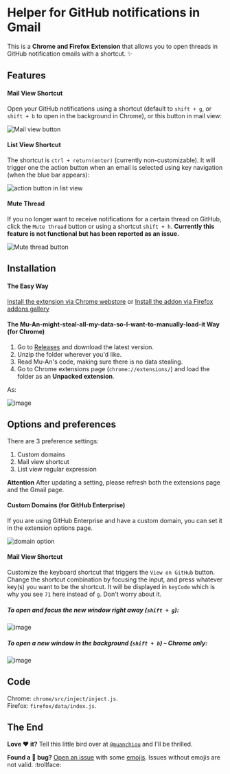 # Helper for GitHub notifications in Gmail

This is a **Chrome and Firefox Extension** that allows you to open threads in GitHub notification emails with a shortcut. :sparkles:

## Features

#### Mail View Shortcut

Open your GitHub notifications using a shortcut (default to `shift + g`, or `shift + b` to open in the background in Chrome), or this button in mail view:

![Mail view button](http://cl.ly/3v2M1s2w3O2i/Image%202016-02-18%20at%206.40.11%20PM.png)

#### List View Shortcut

The shortcut is `ctrl + return(enter)` (currently non-customizable). It will trigger one the action button when an email is selected using key navigation (when the blue bar appears):

![action button in list view](http://cl.ly/2d0N0N1U2h3P/Image%202016-02-18%20at%206.44.49%20PM.png)

#### Mute Thread
If you no longer want to receive notifications for a certain thread on GitHub, click the `Mute thread` button or using a shortcut `shift + h`. **Currently this feature is not functional but has been reported as an issue.**

![Mute thread button](https://s22.postimg.org/4cwbsva0h/687474703a2f2f636c2e6c792f32313272334d336b316330.gif)

## Installation

#### The Easy Way

[Install the extension via Chrome webstore](https://chrome.google.com/webstore/detail/github-notification-helpe/gmhijkhbpihfmkmhmcfebmlkaekgmaje) or [Install the addon via Firefox addons gallery](https://addons.mozilla.org/en-US/firefox/addon/github-for-gmail/)

#### The Mu-An-might-steal-all-my-data-so-I-want-to-manually-load-it Way (for Chrome)

1. Go to [Releases](https://github.com/muan/github-gmail/releases) and download the latest version.
2. Unzip the folder wherever you'd like.
3. Read Mu-An's code, making sure there is no data stealing.
4. Go to Chrome extensions page (`chrome://extensions/`) and load the folder as an **Unpacked extension**.

As:

![image](http://cl.ly/182s2G3P082a/Image%202016-02-18%20at%206.45.49%20PM.png)

## Options and preferences

There are 3 preference settings:

1. Custom domains
2. Mail view shortcut
3. List view regular expression

**Attention** After updating a setting, please refresh both the extensions page and the Gmail page.

#### Custom Domains (for GitHub Enterprise)

If you are using GitHub Enterprise and have a custom domain, you can set it in the extension options page.

![domain option](http://cl.ly/0M1A2Z1o1m2O/Image%202016-02-18%20at%206.47.20%20PM.png)

#### Mail View Shortcut

Customize the keyboard shortcut that triggers the `View on GitHub` button. Change the shortcut combination by focusing the input, and press whatever key(s) you want to be the shortcut. It will be displayed in `keyCode` which is why you see `71` here instead of `g`. Don't worry about it.

##### To open and focus the new window right away (`shift + g`):

![image](http://cl.ly/1T1Z3Z2R2Z1j/Image%202016-02-18%20at%206.47.26%20PM.png)

##### To open a new window in the background (`shift + b`) – Chrome only:

![image](http://cl.ly/2b16172q421S/Image%202016-02-18%20at%206.47.33%20PM.png)

## Code

Chrome: `chrome/src/inject/inject.js`.<br>
Firefox: `firefox/data/index.js`.

## The End

**Love :heart: it?** Tell this little bird over at [`@muanchiou`](https://twitter.com/muanchiou) and I'll be thrilled.

**Found a :bug: bug?** [Open an issue](https://github.com/muan/github-gmail/issues/new) with some [emojis](http://emoji.muan.co). Issues without emojis are not valid. :trollface:
